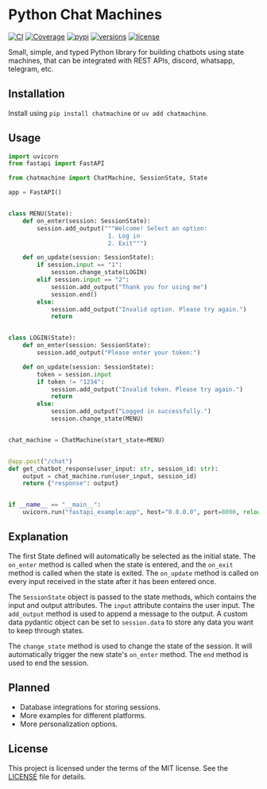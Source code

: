 # Python Chat Machines

[![CI](https://img.shields.io/github/actions/workflow/status/pydantic/pydantic/ci.yml?branch=main&logo=github&label=CI)](https://github.com/tomaszbk/chat-machines-python/actions)
[![Coverage](https://coverage-badge.samuelcolvin.workers.dev/pydantic/pydantic.svg)](https://coverage-badge.samuelcolvin.workers.dev/redirect/pydantic/pydantic)
[![pypi](https://img.shields.io/pypi/v/chatmachine)](https://pypi.org/manage/project/chatmachine)
[![versions](https://img.shields.io/pypi/pyversions/pydantic.svg)](https://github.com/tomaszbk/chat-machines-python)
[![license](https://img.shields.io/github/license/pydantic/pydantic.svg)](https://github.com/tomaszbk/chat-machines-python/blob/master/LICENSE)

Small, simple, and typed Python library for building chatbots using state machines, that can be integrated with REST APIs, discord, whatsapp, telegram, etc.

## Installation

Install using `pip install chatmachine` or `uv add chatmachine`.

## Usage

```python
import uvicorn
from fastapi import FastAPI

from chatmachine import ChatMachine, SessionState, State

app = FastAPI()


class MENU(State):
    def on_enter(session: SessionState):
        session.add_output("""Welcome! Select an option:                  
                            1. Log in
                            2. Exit""")

    def on_update(session: SessionState):
        if session.input == "1":
            session.change_state(LOGIN)
        elif session.input == "2":
            session.add_output("Thank you for using me")
            session.end()
        else:
            session.add_output("Invalid option. Please try again.")
            return


class LOGIN(State):
    def on_enter(session: SessionState):
        session.add_output("Please enter your token:")

    def on_update(session: SessionState):
        token = session.input
        if token != "1234":
            session.add_output("Invalid token. Please try again.")
            return
        else:
            session.add_output("Logged in successfully.")
            session.change_state(MENU)


chat_machine = ChatMachine(start_state=MENU)


@app.post("/chat")
def get_chatbot_response(user_input: str, session_id: str):
    output = chat_machine.run(user_input, session_id)
    return {"response": output}


if __name__ == "__main__":
    uvicorn.run("fastapi_example:app", host="0.0.0.0", port=8000, reload=True)
```

## Explanation

The first State defined will automatically be selected as the initial state. The `on_enter` method is called when the state is entered, and the `on_exit` method is called when the state is exited. The `on_update` method is called on every input received in the state after it has been entered once.

The `SessionState` object is passed to the state methods, which contains the input and output attributes. The `input` attribute contains the user input. The `add_output` method is used to append a message to the output. A custom data pydantic object can be set to `session.data` to store any data you want to keep through states.

The `change_state` method is used to change the state of the session. It will automatically trigger the new state's `on_enter` method. The `end` method is used to end the session.

## Planned
- Database integrations for storing sessions.
- More examples for different platforms.
- More personalization options.

## License
This project is licensed under the terms of the MIT license. See the [LICENSE](LICENSE) file for details.